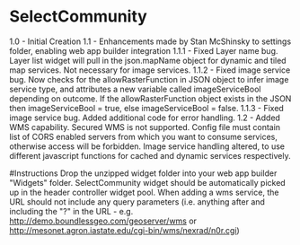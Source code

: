 # SelectCommunity
1.0 - Initial Creation
1.1 - Enhancements made by Stan McShinsky to settings folder, enabling web app builder integration 
1.1.1 - Fixed Layer name bug. Layer list widget will pull in the json.mapName object for dynamic and tiled map services. Not necessary for image services.
1.1.2 - Fixed image service bug. Now checks for the allowRasterFunction in JSON object to infer image service type, and attributes a new variable called imageServiceBool depending on outcome. If the allowRasterFunction object exists in the JSON then imageServiceBool = true, else imageServiceBool = false.
1.1.3 - Fixed image service bug. Added additional code for error handling. 
1.2 - Added WMS capability. Secured WMS is not supported. Config file must contain list of CORS enabled servers from which you want to consume services, otherwise access will be forbidden.  Image service handling altered, to use different javascript functions for cached and dynamic services respectively.  

#Instructions
Drop the unzipped widget folder into your web app builder "Widgets" folder.
SelectCommunity widget should be automatically picked up in the header controller widget pool. 
When adding a wms service, the URL should not include any query parameters (i.e. anything after and including the "?" in the URL - e.g. http://demo.boundlessgeo.com/geoserver/wms or http://mesonet.agron.iastate.edu/cgi-bin/wms/nexrad/n0r.cgi)  
